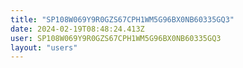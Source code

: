 ```yaml
---
title: "SP108W069Y9R0GZS67CPH1WM5G96BX0NB60335GQ3"
date: 2024-02-19T08:48:24.413Z
user: SP108W069Y9R0GZS67CPH1WM5G96BX0NB60335GQ3
layout: "users"
---
```

    